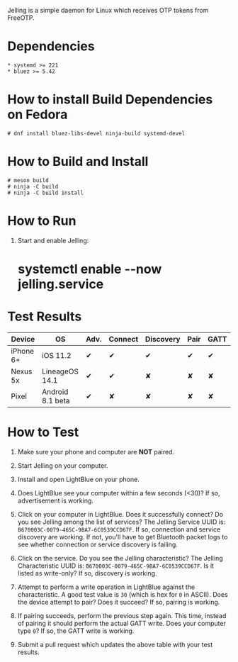 Jelling is a simple daemon for Linux which receives OTP tokens from FreeOTP.

# Dependencies

    * systemd >= 221
    * bluez >= 5.42

# How to install Build Dependencies on Fedora

    # dnf install bluez-libs-devel ninja-build systemd-devel

# How to Build and Install

    
    # meson build
    # ninja -C build
    # ninja -C build install

# How to Run

1. Start and enable Jelling:

    # systemctl enable --now jelling.service

# Test Results

|   Device   |        OS        | Adv. | Connect | Discovery | Pair | GATT |
| ---------- | ---------------- | ---- | ------- | --------- | ---- | ---- |
|  iPhone 6+ | iOS 11.2         |  ✔   |    ✔    |     ✔     |  ✔   |  ✔   |
|   Nexus 5x | LineageOS 14.1   |  ✔   |    ✔    |     ✘     |  ✘   |  ✘   |
|      Pixel | Android 8.1 beta |  ✔   |    ✘    |     ✘     |  ✘   |  ✘   |

# How to Test

1. Make sure your phone and computer are **NOT** paired.

2. Start Jelling on your computer.

3. Install and open LightBlue on your phone.

4. Does LightBlue see your computer within a few seconds (<30)? If so,
   advertisement is working.

5. Click on your computer in LightBlue. Does it successfully connect? Do you
   see Jelling among the list of services? The Jelling Service UUID is:
   `B670003C-0079-465C-9BA7-6C0539CCD67F`. If so, connection and service
   discovery are working. If not, you'll have to get Bluetooth packet logs to
   see whether connection or service discovery is failing.

6. Click on the service. Do you see the Jelling characteristic? The Jelling
   Characteristic UUID is: `B670003C-0079-465C-9BA7-6C0539CCD67F`. Is it
   listed as write-only? If so, discovery is working.

7. Attempt to perform a write operation in LightBlue against the
   characteristic. A good test value is `30` (which is hex for `0` in
   ASCII). Does the device attempt to pair? Does it succeed? If so, pairing is
   working.

8. If pairing succeeds, perform the previous step again. This time, instead of
   pairing it should perform the actual GATT write. Does your computer type
   `0`? If so, the GATT write is working.

9. Submit a pull request which updates the above table with your test results.

